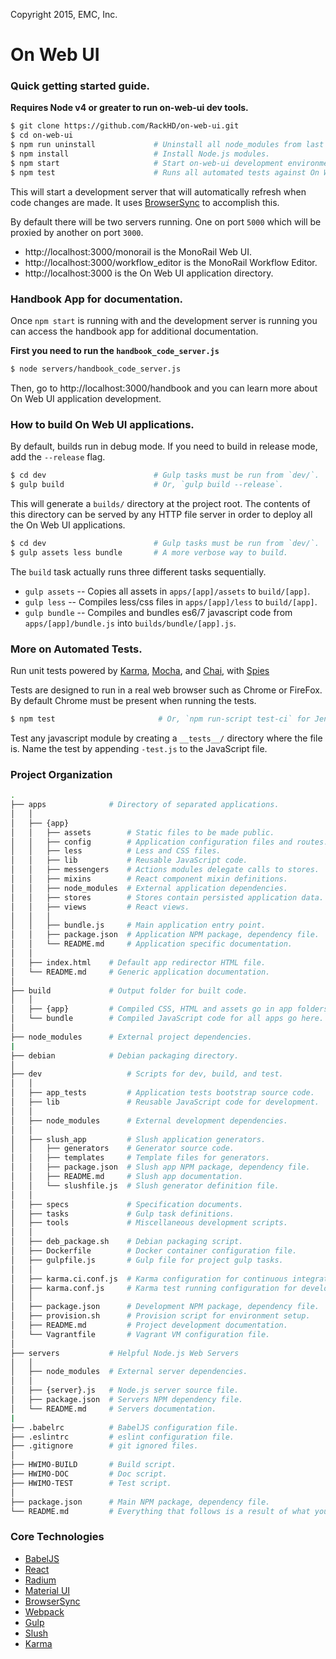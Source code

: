 Copyright 2015, EMC, Inc.

# On Web UI

### Quick getting started guide.

**Requires Node v4 or greater to run on-web-ui dev tools.**

```bash
$ git clone https://github.com/RackHD/on-web-ui.git
$ cd on-web-ui
$ npm run uninstall             # Uninstall all node_modules from last install.
$ npm install                   # Install Node.js modules.
$ npm start                     # Start on-web-ui development environment.
$ npm test                      # Runs all automated tests against On Web UI.
```

This will start a development server that will automatically refresh when code changes are made. It uses [BrowserSync](http://www.browsersync.io/) to accomplish this.

By default there will be two servers running. One on port `5000` which will be proxied by another on port `3000`.

 * http://localhost:3000/monorail is the MonoRail Web UI.
 * http://localhost:3000/workflow_editor is the MonoRail Workflow Editor.
 * http://localhost:3000 is the On Web UI application directory.

### Handbook App for documentation.

Once `npm start` is running with and the development server is running you can access the handbook app for additional documentation.

**First you need to run the `handbook_code_server.js`**

```bash
$ node servers/handbook_code_server.js
```

Then, go to http://localhost:3000/handbook and you can learn more about On Web UI application development.

### How to build On Web UI applications.

By default, builds run in debug mode. If you need to build in release mode, add the `--release` flag.

```bash
$ cd dev                        # Gulp tasks must be run from `dev/`.
$ gulp build                    # Or, `gulp build --release`.
```
This will generate a `builds/` directory at the project root. The contents of this directory can be served by any HTTP file server in order to deploy all the On Web UI applications.

```bash
$ cd dev                        # Gulp tasks must be run from `dev/`.
$ gulp assets less bundle       # A more verbose way to build.
```

The `build` task actually runs three different tasks sequentially.
 * `gulp assets` -- Copies all assets in `apps/[app]/assets` to `build/[app]`.
 * `gulp less` -- Compiles less/css files in `apps/[app]/less` to `build/[app]`.
 * `gulp bundle` -- Compiles and bundles es6/7 javascript code from `apps/[app]/bundle.js` into `builds/bundle/[app].js`.

### More on Automated Tests.

Run unit tests powered by [Karma](http://karma-runner.github.io/), [Mocha](http://mochajs.org/), and [Chai](http://chaijs.com/), with [Spies](https://github.com/chaijs/chai-spies)

Tests are designed to run in a real web browser such as Chrome or FireFox. By default Chrome must be present when running the tests.

```bash
$ npm test                       # Or, `npm run-script test-ci` for Jenkins.
```

Test any javascript module by creating a `__tests__/` directory where
the file is. Name the test by appending `-test.js` to the JavaScript file.

### Project Organization

```bash
.
├── apps              # Directory of separated applications.
│   │
│   ├── {app}
│   │   ├── assets        # Static files to be made public.
│   │   ├── config        # Application configuration files and routes.
│   │   ├── less          # Less and CSS files.
│   │   ├── lib           # Reusable JavaScript code.
│   │   ├── messengers    # Actions modules delegate calls to stores.
│   │   ├── mixins        # React component mixin definitions.
│   │   ├── node_modules  # External application dependencies.
│   │   ├── stores        # Stores contain persisted application data.
│   │   ├── views         # React views.
│   │   │
│   │   ├── bundle.js     # Main application entry point.
│   │   ├── package.json  # Application NPM package, dependency file.
│   │   └── README.md     # Application specific documentation.
│   │
│   ├── index.html    # Default app redirector HTML file.
│   └── README.md     # Generic application documentation.
│
├── build             # Output folder for built code.
│   │
│   ├── {app}         # Compiled CSS, HTML and assets go in app folders.
│   └── bundle        # Compiled JavaScript code for all apps go here.
│
├── node_modules      # External project dependencies.
|
├── debian            # Debian packaging directory.
│
├── dev                   # Scripts for dev, build, and test.
│   │
│   ├── app_tests         # Application tests bootstrap source code.
│   ├── lib               # Reusable JavaScript code for development.
│   │
│   ├── node_modules      # External development dependencies.
│   │
│   ├── slush_app         # Slush application generators.
│   │   ├── generators    # Generator source code.
│   │   ├── templates     # Template files for generators.
│   │   ├── package.json  # Slush app NPM package, dependency file.
│   │   ├── README.md     # Slush app documentation.
│   │   └── slushfile.js  # Slush generator definition file.
│   │
│   ├── specs             # Specification documents.
│   ├── tasks             # Gulp task definitions.
│   ├── tools             # Miscellaneous development scripts.
│   │
│   ├── deb_package.sh    # Debian packaging script.
│   ├── Dockerfile        # Docker container configuration file.
│   ├── gulpfile.js       # Gulp file for project gulp tasks.
│   │
│   ├── karma.ci.conf.js  # Karma configuration for continuous integration.
│   ├── karma.conf.js     # Karma test running configuration for development.
│   │
│   ├── package.json      # Development NPM package, dependency file.
│   ├── provision.sh      # Provision script for environment setup.
│   ├── README.md         # Project development documentation.
│   └── Vagrantfile       # Vagrant VM configuration file.
│
├── servers           # Helpful Node.js Web Servers
│   │
│   ├── node_modules  # External server dependencies.
│   │
│   ├── {server}.js   # Node.js server source file.
│   ├── package.json  # Servers NPM dependency file.
│   └── README.md     # Servers documentation.
|
├── .babelrc          # BabelJS configuration file.
├── .eslintrc         # eslint configuration file.
├── .gitignore        # git ignored files.
│
├── HWIMO-BUILD       # Build script.
├── HWIMO-DOC         # Doc script.
├── HWIMO-TEST        # Test script.
│
├── package.json      # Main NPM package, dependency file.
└── README.md         # Everything that follows is a result of what you see here.
```

### Core Technologies
 * [BabelJS](http://babeljs.io/docs/learn-es2015/#ecmascript-6-features')
 * [React](https://facebook.github.io/react/docs/getting-started.html)
 * [Radium](http://projects.formidablelabs.com/radium/)
 * [Material UI](http://material-ui.com/#/components/appbar)
 * [BrowserSync](http://www.browsersync.io/)
 * [Webpack](http://webpack.github.io/)
 * [Gulp](http://gulpjs.com/)
 * [Slush](http://slushjs.github.io/)
 * [Karma](http://karma-runner.github.io/)
